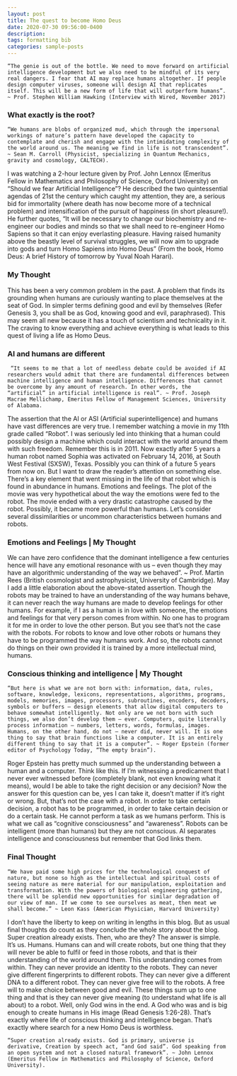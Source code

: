 ```yaml
---
layout: post
title: The quest to become Homo Deus
date: 2020-07-30 09:56:00-0400
description: 
tags: formatting bib
categories: sample-posts
---
```

```“The genie is out of the bottle. We need to move forward on artificial intelligence development but we also need to be mindful of its very real dangers. I fear that AI may replace humans altogether. If people design computer viruses, someone will design AI that replicates itself. This will be a new form of life that will outperform humans”. ~ Prof. Stephen William Hawking (Interview with Wired, November 2017)```

### What exactly is the root?

```“We humans are blobs of organized mud, which through the impersonal workings of nature’s pattern have developed the capacity to contemplate and cherish and engage with the intimidating complexity of the world around us. The meaning we find in life is not transcendent”. ~ Sean M. Carroll (Physicist, specializing in Quantum Mechanics, gravity and cosmology, CALTECH).``` 

I was watching a 2-hour lecture given by Prof. John Lennox (Emeritus Fellow in Mathematics and Philosophy of Science, Oxford University) on “Should we fear Artificial Intelligence”? He described the two quintessential agendas of 21st the century which caught my attention, they are, a serious bid for immortality (where death has now become more of a technical problem) and intensification of the pursuit of happiness (in short pleasure!). He further quotes, “It will be necessary to change our biochemistry and re-engineer our bodies and minds so that we shall need to re-engineer Homo Sapiens so that it can enjoy everlasting pleasure. Having raised humanity above the beastly level of survival struggles, we will now aim to upgrade into gods and turn Homo Sapiens into Homo Deus” (From the book, Homo Deus: A brief History of tomorrow by Yuval Noah Harari).

### My Thought
This has been a very common problem in the past. A problem that finds its grounding when humans are curiously wanting to place themselves at the seat of God. In simpler terms defining good and evil by themselves (Refer Genesis 3, you shall be as God, knowing good and evil, paraphrased). This may seem all new because it has a touch of scientism and technicality in it. The craving to know everything and achieve everything is what leads to this quest of living a life as Homo Deus.

### AI and humans are different
``` “It seems to me that a lot of needless debate could be avoided if AI researchers would admit that there are fundamental differences between machine intelligence and human intelligence. Differences that cannot be overcome by any amount of research. In other words, the “artificial” in artificial intelligence is real”. ~ Prof. Joseph Macrae Mellichamp, Emeritus Fellow of Management Sciences, University of Alabama.``` 

The assertion that the AI or ASI (Artificial superintelligence) and humans have vast differences are very true. I remember watching a movie in my 11th grade called “Robot”. I was seriously led into thinking that a human could possibly design a machine which could interact with the world around them with such freedom. Remember this is in 2011. Now exactly after 5 years a human robot named Sophia was activated on February 14, 2016, at South West Festival (SXSW), Texas. Possibly you can think of a future 5 years from now on. But I want to draw the reader’s attention on something else. There’s a key element that went missing in the life of that robot which is found in abundance in humans. Emotions and feelings. The plot of the movie was very hypothetical about the way the emotions were fed to the robot. The movie ended with a very drastic catastrophe caused by the robot. Possibly, it became more powerful than humans. Let’s consider several dissimilarities or uncommon characteristics between humans and robots.

### Emotions and Feelings | My Thought
We can have zero confidence that the dominant intelligence a few centuries hence will have any emotional resonance with us – even though they may have an algorithmic understanding of the way we behaved”. ~ Prof. Martin Rees (British cosmologist and astrophysicist, University of Cambridge). May I add a little elaboration about the above-stated assertion. Though the robots may be trained to have an understanding of the way humans behave, it can never reach the way humans are made to develop feelings for other humans. For example, if I as a human is in love with someone, the emotions and feelings for that very person comes from within. No one has to program it for me in order to love the other person. But you see that’s not the case with the robots. For robots to know and love other robots or humans they have to be programmed the way humans work. And so, the robots cannot do things on their own provided it is trained by a more intellectual mind, humans.

### Conscious thinking and intelligence | My Thought
```“But here is what we are not born with: information, data, rules, software, knowledge, lexicons, representations, algorithms, programs, models, memories, images, processors, subroutines, encoders, decoders, symbols or buffers – design elements that allow digital computers to behave somewhat intelligently. Not only are we not born with such things, we also don’t develop them – ever. Computers, quite literally process information – numbers, letters, words, formulas, images. Humans, on the other hand, do not – never did, never will. It is one thing to say that brain functions like a computer. It is an entirely different thing to say that it is a computer”. ~ Roger Epstein (former editor of Psychology Today, “The empty brain”).```

Roger Epstein has pretty much summed up the understanding between a human and a computer. Think like this. If I’m witnessing a predicament that I never ever witnessed before (completely blank, not even knowing what it means), would I be able to take the right decision or any decision? Now the answer for this question can be, yes I can take it, doesn’t matter if it’s right or wrong. But, that’s not the case with a robot. In order to take certain decision, a robot has to be programmed, in order to take certain decision or do a certain task. He cannot perform a task as we humans perform. This is what we call as “cognitive consciousness” and “awareness”. Robots can be intelligent (more than humans) but they are not conscious. AI separates intelligence and consciousness but remember that God links them.

### Final Thought
```“We have paid some high prices for the technological conquest of nature, but none so high as the intellectual and spiritual costs of seeing nature as mere material for our manipulation, exploitation and transformation. With the powers of biological engineering gathering, there will be splendid new opportunities for similar degradation of our view of man. If we come to see ourselves as meat, then meat we shall become.” ~ Leon Kass (American Physician, Harvard University)``` 

I don’t have the liberty to keep on writing in lengths in this blog. But as usual final thoughts do count as they conclude the whole story about the blog. Super creation already exists. Then, who are they? The answer is simple. It’s us. Humans. Humans can and will create robots, but one thing that they will never be able to fulfil or feed in those robots, and that is their understanding of the world around them. This understanding comes from within. They can never provide an identity to the robots. They can never give different fingerprints to different robots. They can never give a different DNA to a different robot. They can never give free will to the robots. A free will to make choice between good and evil. These things sum up to one thing and that is they can never give meaning (to understand what
life is all about) to a robot. Well, only God wins in the end. A God who was and is big enough to create humans in His image (Read Genesis 1:26-28). That’s exactly where life of conscious thinking and intelligence began. That’s exactly where search for a new Homo Deus is worthless. 

```“Super creation already exists. God is primary, universe is derivative, Creation by speech act, “and God said”. God speaking from an open system and not a closed natural framework”. ~ John Lennox (Emeritus Fellow in Mathematics and Philosophy of Science, Oxford University).```
